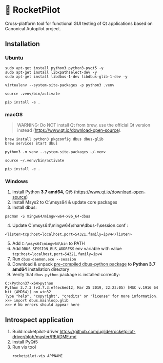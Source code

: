 # 🚀 RocketPilot

Cross-platform tool for functional GUI testing of Qt applications based on Canonical Autopilot project.

## Installation

### Ubuntu
```
sudo apt-get install python3 python3-pyqt5 -y
sudo apt-get install libxpathselect-dev -y
sudo apt-get install libdbus-1-dev libdbus-glib-1-dev -y

virtualenv --system-site-packages -p python3 .venv

source .venv/bin/activate

pip install -e . 
```

### macOS
> WARNING: Do NOT install Qt from brew, use the official Qt version instead (https://www.qt.io/download-open-source).

```
brew install python3 pkgconfig dbus dbus-glib
brew services start dbus

python3 -m venv --system-site-packages ~/.venv

source ~/.venv/bin/activate

pip install -e . 
```

### Windows
1. Install Python **3.7 amd64**, Qt5 (https://www.qt.io/download-open-source)
2. Install Msys2 to C:\msys64 & update core packages
3. Install dbus:
```
pacman -S mingw64/mingw-w64-x86_64-dbus
```
4. Update C:\msys64\mingw64\share\dbus-1\session.conf :
```
<listen>tcp:host=localhost,port=54321,family=ipv4</listen>
```
5. Add `C:\msys64\mingw64\bin` to PATH
6. Add `DBUS_SESSION_BUS_ADDRESS` env variable with value `tcp:host=localhost,port=54321,family=ipv4`
7. Run `dbus-daemon.exe --session`
8. Download & unpack [pre-compiled dbus-python package](https://github.com/uglide/dbus-python-windows) to 
**Python 3.7 amd64** installation directory 
9. Verify that `dbus-python` package is installed correctly:
```
C:\Python37-x64>python
Python 3.7.3 (v3.7.3:ef4ec6ed12, Mar 25 2019, 22:22:05) [MSC v.1916 64 bit (AMD64)] on win32
Type "help", "copyright", "credits" or "license" for more information.
>>> import dbus.mainloop.glib
>>> # No errors should appear here
```

## Introspect application
1. Build rocketpilot-driver https://github.com/uglide/rocketpilot-driver/blob/master/README.md
2. Install PyQt5
3. Run vis tool
    ```bash
    rocketpilot-vis APPNAME
    ```
